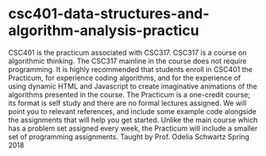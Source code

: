 # csc401-data-structures-and-algorithm-analysis-practicu
CSC401 is the practicum associated with CSC317.
CSC317 is a course on algorithmic thinking. The CSC317 mainline in the course does not require programming. It is highly recommended that students enroll in CSC401 the Practicum, for experience coding algorithms, and for the experience of using dynamic HTML and Javascript to create imaginative animations of the algorithms presented in the course. The Practicum is a one-credit course; its format is self study and there are no formal lectures assigned. We will point you to relevant references, and include some example code alongside the assignments that will help you get started. Unlike the main course which has a problem set assigned every week, the Practicum will include a smaller set of programming assignments. 
Taught by Prof. Odelia Schwartz
Spring 2018
